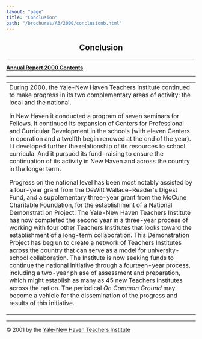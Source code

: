 ```yaml
---
layout: "page"
title: "Conclusion"
path: "/brochures/A3/2000/conclusionb.html"
---
```

<main>
<center><a name="t"></a><h2>Conclusion</h2></center>
<hr/>
<b><a href="/brochures/A3/2000/">Annual Report 2000 Contents</a>
</b>
<hr/>
<table cellpadding="2">
<tbody><tr valign="TOP">
<td width="85%">During 2000, the Yale-New Haven Teachers Institute continued to make progress in its two complementary areas of activity: the local and the national.
<p>In New Haven it conducted a program of seven seminars for Fellows. It continued its expansion of Centers for Professional and Curricular Development in the schools (with eleven Centers in operation and a twelfth begin renewed at the end of the year). I
t developed further the relationship of its resources to school curricula. And it pursued its fund-raising to ensure the continuation of its activity in New Haven and across the country in the longer term.</p>
<p>Progress on the national level has been most notably assisted by a four-year grant from the DeWitt Wallace-Reader's Digest Fund, and a supplementary three-year grant from the McCune Charitable Foundation, for the establishment of a National Demonstrati
on Project. The Yale-New Haven Teachers Institute has now completed the second year in a three-year process of working with four other Teachers Institutes that looks toward the establishment of a long-term collaboration. This Demonstration Project has beg
un to create a network of Teachers Institutes across the country that can serve as a model for university-school collaboration. The Institute is now seeking funds to continue the national initiative through a fourteen-year process, including a two-year ph
ase of assessment and preparation, which might establish as many as 45 new Teachers Institutes across the nation. The periodical <i>On Common Ground</i> may become a vehicle for the dissemination of the progress and results of this initiative.</p>
</td>
</tr>
</tbody></table>
<hr/>
© 2001 by the <a href="/">Yale-New Haven Teachers Institute</a>
</main>
